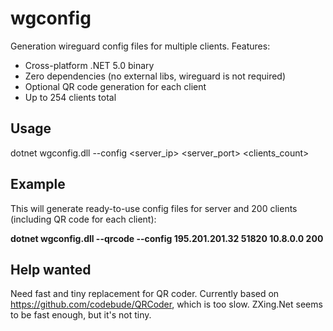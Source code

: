 # wgconfig
Generation wireguard config files for multiple clients. Features:

- Cross-platform .NET 5.0 binary
- Zero dependencies (no external libs, wireguard is not required)
- Optional QR code generation for each client
- Up to 254 clients total

## Usage
dotnet wgconfig.dll --config <server_ip> <server_port> <subnet> <clients_count>

## Example
This will generate ready-to-use config files for server and 200 clients (including QR code for each client):

**dotnet wgconfig.dll --qrcode --config 195.201.201.32 51820 10.8.0.0 200**

## Help wanted
Need fast and tiny replacement for QR coder. Currently based on https://github.com/codebude/QRCoder, which is too slow. ZXing.Net seems to be fast enough, but it's not tiny.
